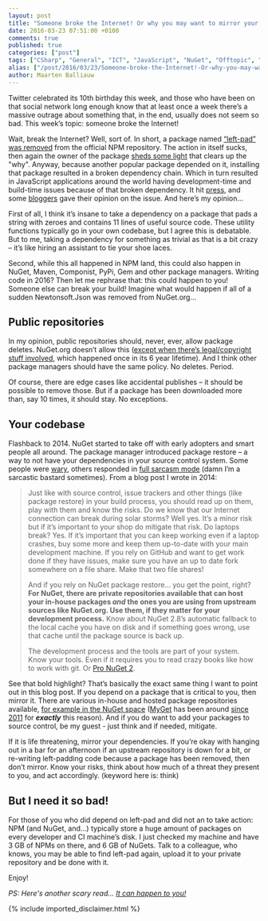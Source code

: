 ```yaml
---
layout: post
title: "Someone broke the Internet! Or why you may want to mirror your dependencies…"
date: 2016-03-23 07:51:00 +0100
comments: true
published: true
categories: ["post"]
tags: ["CSharp", "General", "ICT", "JavaScript", "NuGet", "Offtopic", "Personal", "Software", "Source control"]
alias: ["/post/2016/03/23/Someone-broke-the-Internet!-Or-why-you-may-want-to-mirror-your-dependencies\u2026.aspx", "/post/2016/03/23/someone-broke-the-internet!-or-why-you-may-want-to-mirror-your-dependencies\u2026.aspx"]
author: Maarten Balliauw
---
```

<p>Twitter celebrated its 10th birthday this week, and those who have been on that social network long enough know that at least once a week there’s a massive outrage about something&nbsp;that, in the end, usually does not seem so bad. This week’s topic: someone broke the Internet!</p> <p>Wait, break the Internet? Well, sort of. In short, a package named <a href="https://github.com/azer/left-pad/issues/4">“left-pad” was removed</a> from the official NPM repository. The action in itself sucks, then again the owner of the package <a href="https://medium.com/@azerbike/i-ve-just-liberated-my-modules-9045c06be67c#.ttckmvl5m" target="_blank">sheds some light</a> that clears up the "why".&nbsp;Anyway, because another popular package depended on it, installing that package resulted in a broken dependency chain. Which in turn resulted in JavaScript applications around the world having development-time and build-time issues because of that broken dependency. It hit <a href="http://www.theregister.co.uk/2016/03/23/npm_left_pad_chaos/?mt=1458711595849">press</a>, and some <a href="https://medium.com/@Rich_Harris/how-to-not-break-the-internet-with-this-one-weird-trick-e3e2d57fee28#.trjbo4p7s">bloggers</a> gave their opinion on the issue. And here’s my opinion…</p> <p>First of all, I think it’s insane to take a dependency on a package that pads a string with zeroes and contains 11 lines of useful source code. These utility functions typically go in your own codebase, but I agree this is debatable. But to me, taking a dependency for something as trivial as that is a bit crazy – it’s like hiring an assistant to tie your shoe laces.</p> <p>Second, while this all happened in NPM land, this could also happen in NuGet, Maven, Componist, PyPi, Gem and other package managers. Writing code in 2016? Then let me rephrase that: this could happen to you! Someone else can break your build! Imagine what would happen if all of a sudden Newtonsoft.Json was removed from NuGet.org…</p> <h2>Public repositories</h2> <p>In my opinion, public repositories should, never, ever, allow package deletes. NuGet.org doesn’t allow this (<a href="http://blog.nuget.org/20151007/Package-Content-and-Removals.html">except when there’s legal/copyright stuff involved</a>, which happened once in its 6 year lifetime). And I think other package managers should have the same policy. No deletes. Period.</p> <p>Of course, there are edge cases like accidental publishes – it should be possible to remove those. But if a package has been downloaded more than, say&nbsp;10 times, it should stay. No exceptions.</p> <h2>Your codebase</h2> <p>Flashback to 2014. NuGet started to take off with early adopters and smart people all around. The package manager introduced package restore – a way to not have your dependencies in your source control system. Some people were <a href="http://blog.ploeh.dk/2014/01/29/nuget-package-restore-considered-harmful/">wary</a>, others responded in <a href="/post/2014/01/30/Source-Control-considered-harmful.aspx">full sarcasm mode</a> (damn I’m a sarcastic bastard sometimes). From a blog post I wrote in 2014:</p> 
<blockquote> 
<p>Just like with source control, issue trackers and other things (like package restore) in your build process, you should read up on them, play with them and know the risks. Do we know that our Internet connection can break during solar storms? Well yes. It’s a minor risk but if it’s important to your shop do mitigate that risk. Do laptops break? Yes. If it’s important that you can keep working even if a laptop crashes, buy some more and keep them up-to-date with your main development machine. If you rely on GitHub and want to get work done if they have issues, make sure you have an up to date fork somewhere on a file share. Make that two file shares! </p><p>And if you rely on NuGet package restore… you get the point, right? <strong>For NuGet, there are private repositories available that can host your in-house packages <em>and</em> the ones you are using from upstream sources like NuGet.org. Use them, if they matter for your development process.</strong> Know about NuGet 2.8’s automatic fallback to the local cache you have on disk and if something goes wrong, use that cache until the package source is back up. </p><p>The development process and the tools are part of your system. Know your tools. Even if it requires you to read crazy books like how to work with git. Or <a href="http://amzn.to/pronuget2">Pro NuGet 2</a>.</p>
</blockquote>
 <p>See that bold highlight? That’s basically the exact same thing I want to point out in this blog post. If you depend on a package that is critical to you, then mirror it. There are various in-house and hosted package repositories available, <a href="https://docs.nuget.org/contribute/ecosystem">for example in the NuGet space</a> (<a href="http://www.myget.org">MyGet</a> has been around <a href="/post/2011/05/31/Creating-your-own-private-NuGet-feed-myget.aspx">since 2011</a> for <strong><em>exactly</em></strong> this reason). And if you do want to add your packages to source control, be my guest - just think and if needed, mitigate.</p> <p>If it is life threatening, mirror your dependencies. If you’re okay with hanging out in a bar for an afternoon if an upstream repository is down for a bit, or re-writing left-padding code because a package has been removed, then don’t mirror. Know your risks, think about how much of a threat they present to you, and act accordingly. (keyword here is: think)</p> <h2>But I need it so bad!</h2> <p>For those of you who did depend on left-pad and did not an to take action: NPM (and NuGet, and…) typically store a huge amount of packages on every developer and CI machine’s disk. I just checked my machine and have 3 GB of NPMs on there, and 6 GB of NuGets. Talk to a colleague, who knows, you may be able to find left-pad again, upload it to your private repository and be done with it.</p> <p>Enjoy!</p><p><em>PS: Here's another scary read... </em><a href="/post/2014/06/20/What-happened-to-Code-Spaces-could-happen-to-you-On-Amazon-Azure-and-any-host-out-there.aspx" target="_blank"><em>It can happen to you!</em></a></p>
{% include imported_disclaimer.html %}
